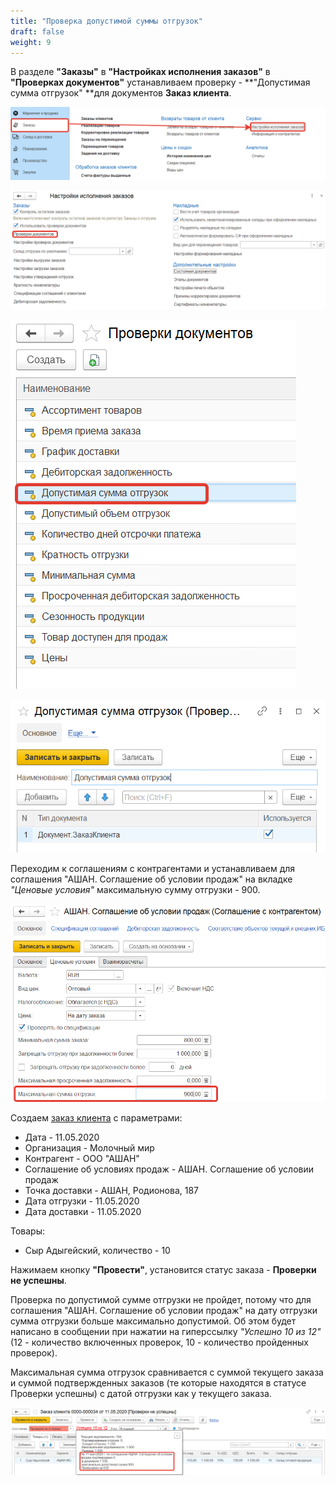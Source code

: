 ```yaml
---
title: "Проверка допустимой суммы отгрузок"
draft: false
weight: 9
---
```


В разделе **"Заказы"** в **"Настройках исполнения заказов"** в **"Проверках документов"** устанавливаем проверку - **"Допустимая сумма отгрузок" **для документов **Заказ клиента**.

[![1][1]][1]

[![2][2]][2]

[![3][3]][3]

[![4][4]][4]

Переходим к соглашениям с контрагентами и устанавливаем для соглашения "АШАН. Соглашение об условии продаж" на вкладке *"Ценовые условия"* максимальную сумму отгрузки - 900.

[![5][5]][5]

Создаем [заказ клиента](https://konstanta-it.github.io/erp4food/CRM/CustomerService/FormationOfOrders/CustomerOrder) с параметрами:

- Дата - 11.05.2020
- Организация - Молочный мир
- Контрагент - ООО "АШАН"
- Соглашение об условиях продаж - АШАН. Соглашение об условии продаж
- Точка доставки - АШАН, Родионова, 187
- Дата отгрузки - 11.05.2020
- Дата доставки - 11.05.2020

Товары:

- Сыр Адыгейский, количество - 10

Нажимаем кнопку **"Провести"**, установится статус заказа - **Проверки не успешны**.

Проверка по допустимой сумме отгрузки не пройдет, потому что для соглашения "АШАН. Соглашение об условии продаж" на дату отгрузки сумма отгрузки больше максимально допустимой. Об этом будет написано в сообщении при нажатии на гиперссылку *"Успешно 10 из 12"* (12 - количество включенных проверок, 10 - количество пройденных проверок).

Максимальная сумма отгрузок сравнивается с суммой текущего заказа и суммой подтвержденных заказов (те которые находятся в статусе Проверки успешны) с датой отгрузки как у текущего заказа.

[![6][6]][6]

[1]: 1.png
[2]: 2.png
[3]: 3.png
[4]: 4.png
[5]: 5.png
[6]: 6.png